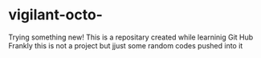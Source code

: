 # vigilant-octo-
Trying something new!
This is a repositary created while learninig Git Hub Frankly this is not a project but jjust some random codes pushed into it
